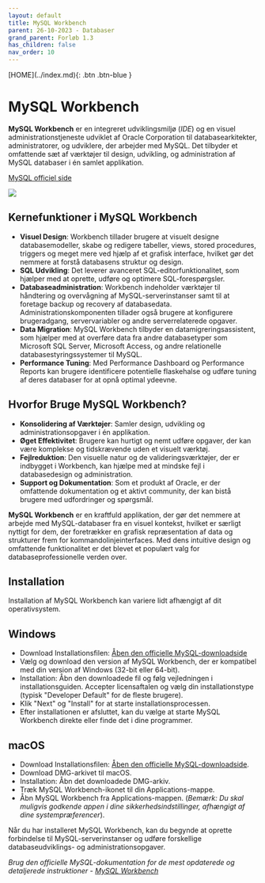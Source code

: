 ```yaml
---
layout: default
title: MySQL Workbench
parent: 26-10-2023 - Databaser
grand_parent: Forløb 1.3
has_children: false
nav_order: 10
---
```


<span class="fs-1">
[HOME](../index.md){: .btn .btn-blue }
</span>

# MySQL Workbench
**MySQL Workbench** er en integreret udviklingsmiljø (*IDE*) og en visuel administrationstjeneste udviklet af Oracle Corporation til databasearkitekter, administratorer, og udviklere, der arbejder med MySQL. Det tilbyder et omfattende sæt af værktøjer til design, udvikling, og administration af MySQL databaser i én samlet applikation.

[MySQL officiel side](https://www.mysql.com/products/workbench/)

![](./image/MySQL_Workbench_Editor_General_Windows.gif)

## Kernefunktioner i MySQL Workbench
- **Visuel Design**: Workbench tillader brugere at visuelt designe databasemodeller, skabe og redigere tabeller, views, stored procedures, triggers og meget mere ved hjælp af et grafisk interface, hvilket gør det nemmere at forstå databasens struktur og design.
- **SQL Udvikling**: Det leverer avanceret SQL-editorfunktionalitet, som hjælper med at oprette, udføre og optimere SQL-forespørgsler.
- **Databaseadministration**: Workbench indeholder værktøjer til håndtering og overvågning af MySQL-serverinstanser samt til at foretage backup og recovery af databasedata. Administrationskomponenten tillader også brugere at konfigurere brugeradgang, servervariabler og andre serverrelaterede opgaver.
- **Data Migration**: MySQL Workbench tilbyder en datamigreringsassistent, som hjælper med at overføre data fra andre databasetyper som Microsoft SQL Server, Microsoft Access, og andre relationelle databasestyringssystemer til MySQL.
- **Performance Tuning**: Med Performance Dashboard og Performance Reports kan brugere identificere potentielle flaskehalse og udføre tuning af deres databaser for at opnå optimal ydeevne.

## Hvorfor Bruge MySQL Workbench?
- **Konsolidering af Værktøjer**: Samler design, udvikling og administrationsopgaver i én applikation.
- **Øget Effektivitet**: Brugere kan hurtigt og nemt udføre opgaver, der kan være komplekse og tidskrævende uden et visuelt værktøj.
- **Fejlreduktion**: Den visuelle natur og de valideringsværktøjer, der er indbygget i Workbench, kan hjælpe med at mindske fejl i databasedesign og administration.
- **Support og Dokumentation**: Som et produkt af Oracle, er der omfattende dokumentation og et aktivt community, der kan bistå brugere med udfordringer og spørgsmål.

**MySQL Workbench** er en kraftfuld applikation, der gør det nemmere at arbejde med MySQL-databaser fra en visuel kontekst, hvilket er særligt nyttigt for dem, der foretrækker en grafisk repræsentation af data og strukturer frem for kommandolinjeinterfaces. Med dens intuitive design og omfattende funktionalitet er det blevet et populært valg for databaseprofessionelle verden over.

## Installation
Installation af MySQL Workbench kan variere lidt afhængigt af dit operativsystem.

## Windows
- Download Installationsfilen: [Åben den officielle MySQL-downloadside](https://dev.mysql.com/downloads/workbench/)
- Vælg og download den version af MySQL Workbench, der er kompatibel med din version af Windows (32-bit eller 64-bit).
- Installation: Åbn den downloadede fil og følg vejledningen i installationsguiden. Accepter licensaftalen og vælg din installationstype (typisk "Developer Default" for de fleste brugere).
- Klik "Next" og "Install" for at starte installationsprocessen.
- Efter installationen er afsluttet, kan du vælge at starte MySQL Workbench direkte eller finde det i dine programmer.

## macOS
- Download Installationsfilen: [Åben den officielle MySQL-downloadside](https://dev.mysql.com/downloads/workbench/).
- Download DMG-arkivet til macOS.
- Installation: Åbn det downloadede DMG-arkiv.
- Træk MySQL Workbench-ikonet til din Applications-mappe.
- Åbn MySQL Workbench fra Applications-mappen. (*Bemærk: Du skal muligvis godkende appen i dine sikkerhedsindstillinger, afhængigt af dine systempræferencer*).

Når du har installeret MySQL Workbench, kan du begynde at oprette forbindelse til MySQL-serverinstanser og udføre forskellige databaseudviklings- og administrationsopgaver. 

*Brug den officielle MySQL-dokumentation for de mest opdaterede og detaljerede instruktioner - [MySQL Workbench](https://dev.mysql.com/doc/workbench/en/)*